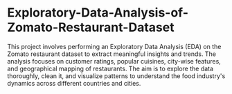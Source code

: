 # Exploratory-Data-Analysis-of-Zomato-Restaurant-Dataset

This project involves performing an Exploratory Data Analysis (EDA) on the Zomato restaurant dataset to extract meaningful insights and trends. The analysis focuses on customer ratings, popular cuisines, city-wise features, and geographical mapping of restaurants. The aim is to explore the data thoroughly, clean it, and visualize patterns to understand the food industry's dynamics across different countries and cities.
